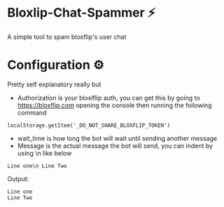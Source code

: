 # Bloxlip-Chat-Spammer ⚡
A simple tool to spam bloxflip's user chat

# Configuration ⚙

Pretty self explanatory really but
 - Authorization is your bloxlflip auth, you can get this by going to https://bloxflip.com opening the console then running the following command
```
localStorage.getItem('_DO_NOT_SHARE_BLOXFLIP_TOKEN')
```
 - wait_time is how long the bot will wait until sending another message
 - Message is the actual message the bot will send, you can indent by using \n like below
```
Line one\n Line Two
```
Output:
```
Line one
Line Two
```
